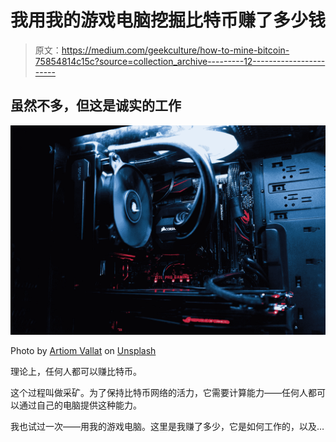 # 我用我的游戏电脑挖掘比特币赚了多少钱

> 原文：<https://medium.com/geekculture/how-to-mine-bitcoin-75854814c15c?source=collection_archive---------12----------------------->

## 虽然不多，但这是诚实的工作

![](img/1b20329a38b1857da5625b5007ca1a60.png)

Photo by [Artiom Vallat](https://unsplash.com/@virussinside?utm_source=medium&utm_medium=referral) on [Unsplash](https://unsplash.com?utm_source=medium&utm_medium=referral)

理论上，任何人都可以赚比特币。

这个过程叫做采矿。为了保持比特币网络的活力，它需要计算能力——任何人都可以通过自己的电脑提供这种能力。

我也试过一次——用我的游戏电脑。这里是我赚了多少，它是如何工作的，以及…